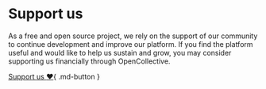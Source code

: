 # Support us 

As a free and open source project, we rely on the support of our community to continue development and improve our platform. If you find the platform useful and would like to help us sustain and grow, you may consider supporting us financially through OpenCollective. 

[Support us :heart:](https://opencollective.com/dfir-iris){ .md-button }